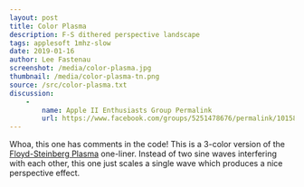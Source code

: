 ```yaml
---
layout: post
title: Color Plasma
description: F-S dithered perspective landscape
tags: applesoft 1mhz-slow
date: 2019-01-16
author: Lee Fastenau
screenshot: /media/color-plasma.jpg
thumbnail: /media/color-plasma-tn.png
source: /src/color-plasma.txt
discussion:
    -
        name: Apple II Enthusiasts Group Permalink
        url: https://www.facebook.com/groups/5251478676/permalink/10158230715378677/
---
```


Whoa, this one has comments in the code! This is a 3-color version of the [Floyd-Steinberg Plasma](floyd-steinberg-plasma.md) one-liner. Instead of two sine waves interfering with each other, this one just scales a single wave which produces a nice perspective effect.